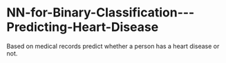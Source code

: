 # NN-for-Binary-Classification---Predicting-Heart-Disease
Based on medical records predict whether a person has a heart disease or not.
